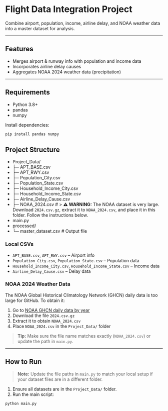# Flight Data Integration Project

Combine airport, population, income, airline delay, and NOAA weather data into a master dataset for analysis.

---

## Features
- Merges airport & runway info with population and income data  
- Incorporates airline delay causes  
- Aggregates NOAA 2024 weather data (precipitation)  

---

## Requirements
- Python 3.8+  
- pandas  
- numpy  

Install dependencies:

```bash
pip install pandas numpy
```
## Project Structure
- Project_Data/
- ├─ APT_BASE.csv
- ├─ APT_RWY.csv
- ├─ Population_City.csv
- ├─ Population_State.csv
- ├─ Household_Income_City.csv
- ├─ Household_Income_State.csv
- ├─ Airline_Delay_Cause.csv
- ├─ NOAA_2024.csv # > **⚠ WARNING:** The NOAA dataset is very large. Download `2024.csv.gz`, extract it to `NOAA_2024.csv`, and place it in this folder. Follow the instructions below. 
- main.py
- processed/
- └─ master_dataset.csv # Output file

### Local CSVs
- `APT_BASE.csv`, `APT_RWY.csv` – Airport info  
- `Population_City.csv`, `Population_State.csv` – Population data  
- `Household_Income_City.csv`, `Household_Income_State.csv` – Income data  
- `Airline_Delay_Cause.csv` – Delay data  

### NOAA 2024 Weather Data
The NOAA Global Historical Climatology Network (GHCN) daily data is too large for GitHub. To obtain it:

1. Go to [NOAA GHCN daily data by year](https://www1.ncdc.noaa.gov/pub/data/ghcn/daily/by_year/)  
2. Download the file `2024.csv.gz`  
3. Extract it to obtain `NOAA_2024.csv`  
4. Place `NOAA_2024.csv` in the `Project_Data/` folder  

> **Tip:** Make sure the file name matches exactly (`NOAA_2024.csv`) or update the path in `main.py`.  

---

## How to Run
> **Note:** Update the file paths in `main.py` to match your local setup if your dataset files are in a different folder.
1. Ensure all datasets are in the `Project_Data/` folder.  
2. Run the main script:

```bash
python main.py
```
